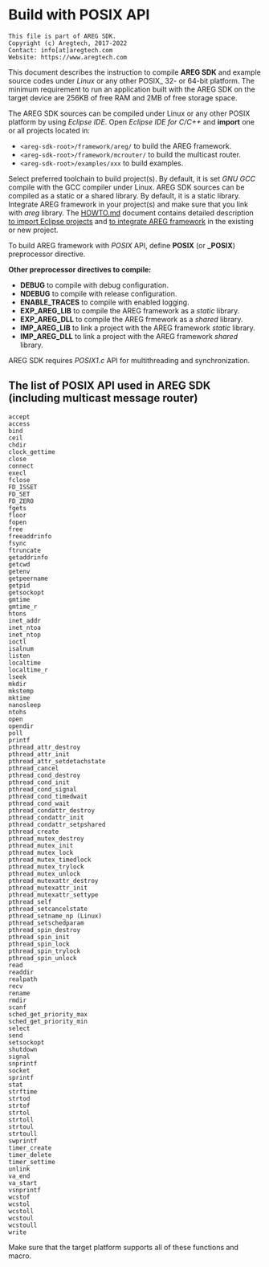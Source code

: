 ﻿# Build with POSIX API
```
This file is part of AREG SDK.
Copyright (c) Aregtech, 2017-2022
Contact: info[at]aregtech.com
Website: https://www.aregtech.com
```

This document describes the instruction to compile **AREG SDK** and example source codes under _Linux_ or any other POSIX_ 32- or 64-bit platform. The minimum requirement to run an application built with the AREG SDK on the target device are 256KB of free RAM and 2MB of free storage space.

The AREG SDK sources can be compiled under Linux or any other POSIX platform by using _Eclipse IDE_. Open _Eclipse IDE for C/C++_ and **import** one or all projects located in:
- `<areg-sdk-root>/framework/areg/` to build the AREG framework.
- `<areg-sdk-root>/framework/mcrouter/` to build the multicast router.
- `<areg-sdk-root>/examples/xxx` to build examples.

Select preferred toolchain to build project(s). By default, it is set _GNU GCC_ compile with the GCC compiler under Linux. AREG SDK sources can be compiled as a static or a shared library. By default, it is a static library. Integrate AREG framework in your project(s) and make sure that you link with _areg_ library. The [HOWTO.md](./HOWTO.md) document contains detailed description [to import Eclipse projects](./HOWTO.md#eclipse-for-cc-developer) and [to integrate AREG framework](./HOWTO.md#how-to-create-a-project-or-integrate-in-project) in the existing or new project.

To build AREG framework with _POSIX_ API, define **POSIX** (or **_POSIX**) preprocessor directive. 

**Other preprocessor directives to compile:**
- **DEBUG** to compile with debug configuration.
- **NDEBUG** to compile with release configuration.
- **ENABLE_TRACES** to compile with enabled logging.
- **EXP_AREG_LIB** to compile the AREG framework as a _static_ library.
- **EXP_AREG_DLL** to compile the AREG frmework as a _shared_ library.
- **IMP_AREG_LIB** to link a project with the AREG framework _static_ library.
- **IMP_AREG_DLL** to link a project with the AREG framework _shared_ library.

AREG SDK requires _POSIX1.c_ API for multithreading and synchronization.

## The list of POSIX API used in AREG SDK (including multicast message router)

```
accept
access
bind
ceil
chdir
clock_gettime
close
connect
execl
fclose
FD_ISSET
FD_SET
FD_ZERO
fgets
floor
fopen
free
freeaddrinfo
fsync
ftruncate
getaddrinfo
getcwd
getenv
getpeername
getpid
getsockopt
gmtime
gmtime_r
htons
inet_addr
inet_ntoa
inet_ntop
ioctl
isalnum
listen
localtime
localtime_r
lseek
mkdir
mkstemp
mktime
nanosleep
ntohs
open
opendir
poll
printf
pthread_attr_destroy
pthread_attr_init
pthread_attr_setdetachstate
pthread_cancel
pthread_cond_destroy
pthread_cond_init
pthread_cond_signal
pthread_cond_timedwait
pthread_cond_wait
pthread_condattr_destroy
pthread_condattr_init
pthread_condattr_setpshared
pthread_create
pthread_mutex_destroy
pthread_mutex_init
pthread_mutex_lock
pthread_mutex_timedlock
pthread_mutex_trylock
pthread_mutex_unlock
pthread_mutexattr_destroy
pthread_mutexattr_init
pthread_mutexattr_settype
pthread_self
pthread_setcancelstate
pthread_setname_np (Linux)
pthread_setschedparam
pthread_spin_destroy
pthread_spin_init
pthread_spin_lock
pthread_spin_trylock
pthread_spin_unlock
read
readdir
realpath
recv
rename
rmdir
scanf
sched_get_priority_max
sched_get_priority_min
select
send
setsockopt
shutdown
signal
snprintf
socket
sprintf
stat
strftime
strtod
strtof
strtol
strtoll
strtoul
strtoull
swprintf
timer_create
timer_delete
timer_settime
unlink
va_end
va_start
vsnprintf
wcstof
wcstol
wcstoll
wcstoul
wcstoull
write
```
Make sure that the target platform supports all of these functions and macro.
